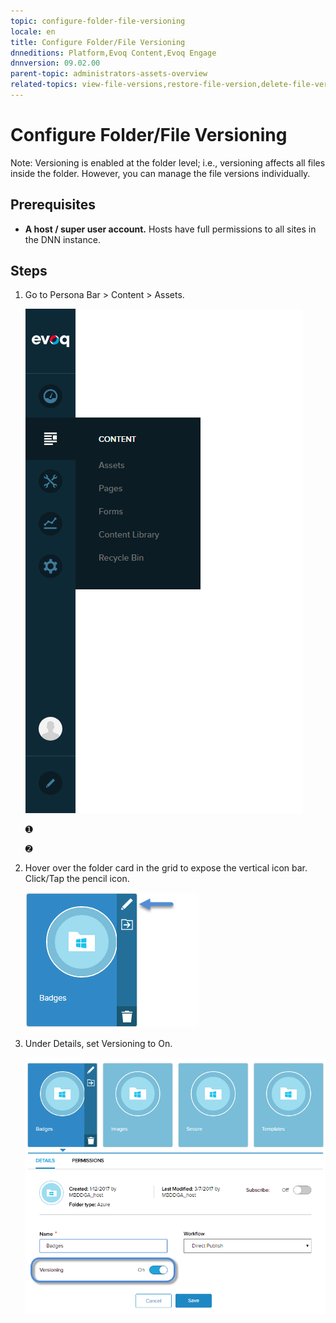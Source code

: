```yaml
---
topic: configure-folder-file-versioning
locale: en
title: Configure Folder/File Versioning
dnneditions: Platform,Evoq Content,Evoq Engage
dnnversion: 09.02.00
parent-topic: administrators-assets-overview
related-topics: view-file-versions,restore-file-version,delete-file-version,page-file-versioning
---
```


# Configure Folder/File Versioning

Note: Versioning is enabled at the folder level; i.e., versioning affects all files inside the folder. However, you can manage the file versions individually.

## Prerequisites

*   **A host / super user account.** Hosts have full permissions to all sites in the DNN instance.

## Steps

1.  Go to Persona Bar \> Content \> Assets.
    
    ![Persona Bar > Content > Assets](img/scr-pbar-host-Content-E91.png)
    
    ➊
    
    ➋
    
2.  Hover over the folder card in the grid to expose the vertical icon bar. Click/Tap the pencil icon.
    
      
    
    ![Folder card iconbar - pencil](img/scr-Assets-foldercard-iconbar-edit-E90.png)
    
      
    
3.  Under Details, set Versioning to On.
    
      
    
    ![Content > Assets — Edit > Detail > Versioning](img/scr-Assets-asset-edit-enableversioning-E90.png)